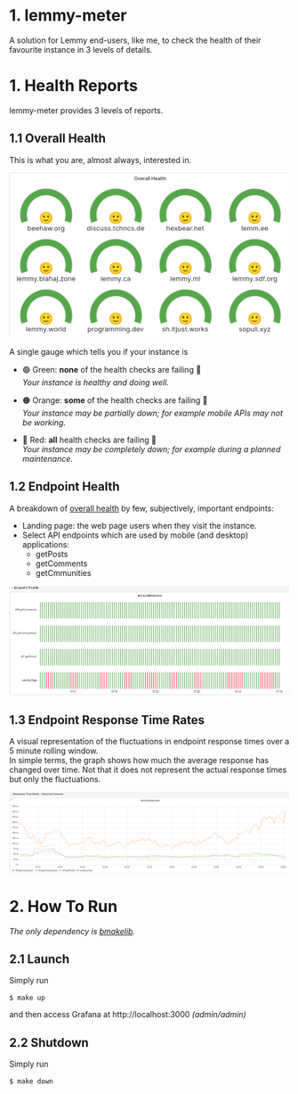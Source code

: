 # 1. lemmy-meter

A solution for Lemmy end-users, like me, to check the health of their favourite instance in 3
levels of details.

# 1. Health Reports

lemmy-meter provides 3 levels of reports.

## 1.1 Overall Health

This is what you are, almost always, interested in.  

<img src="images/lemmy-meter-overall-health.png" />

A single gauge which tells you if your instance is

* <span color="#56a64b">🟢 Green</span>: **none** of the health checks are failing 🙂  
_Your instance is healthy and doing well._

* <span color="#ff780a">🟠 Orange</span>: **some** of the health checks are failing 🫤  
_Your instance may be partially down; for example mobile APIs may not be working._

* <span color="#e02f44">🔴 Red</span>: **all** health checks are failing 🙁  
_Your instance may be completely down; for example during a planned maintenance._

## 1.2 Endpoint Health

A breakdown of [overall health](#health-reports) by few, subjectively, important endpoints:

* Landing page: the web page users when they visit the instance.
* Select API endpoints which are used by mobile (and desktop) applications:
  - getPosts
  - getComments
  - getCmmunities
  
<img src="images/lemmy-meter-endpoint-health.png" />
  
## 1.3 Endpoint Response Time Rates

A visual representation of the fluctuations in endpoint response times over a 5 minute rolling window.  
In simple terms, the graph shows how much the average response has changed over time.  Not that
it does not represent the actual response times but only the fluctuations.

<img src="images/lemmy-meter-response-time-rates.png" />

# 2. How To Run

*The only dependency is [bmakelib](https://github.com/bahmanm/bmakelib).*

## 2.1 Launch 

Simply run

```
$ make up
```

and then access Grafana at http://localhost:3000 *(admin/admin)*

## 2.2 Shutdown

Simply run

```
$ make down
```
